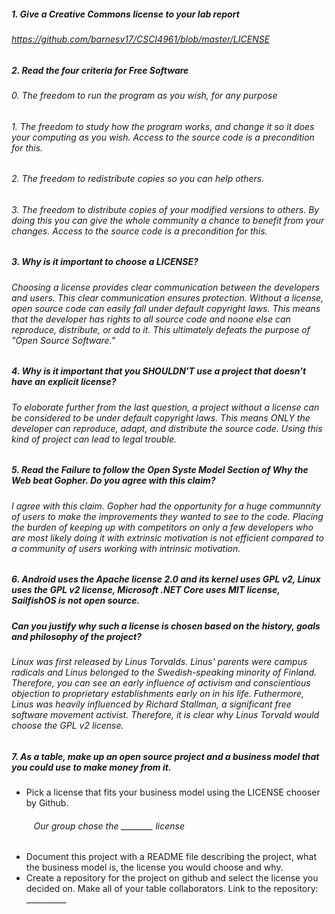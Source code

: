 ##### 1. Give a Creative Commons license to your lab report
###### https://github.com/barnesv17/CSCI4961/blob/master/LICENSE
##### 2. Read the four criteria for Free Software
###### 0. The freedom to run the program as you wish, for any purpose
###### 1. The freedom to study how the program works, and change it so it does your computing as you wish. Access to the source code is a precondition for this.
###### 2. The freedom to redistribute copies so you can help others.
###### 3. The freedom to distribute copies of your modified versions to others. By doing this you can give the whole community a chance to benefit from your changes. Access to the source code is a precondition for this.
##### 3. Why is it important to choose a LICENSE?
###### Choosing a license provides clear communication between the developers and users. This clear communication ensures protection. Without a license, open source code can easily fall under default copyright laws. This means that the developer has rights to all source code and noone else can reproduce, distribute, or add to it. This ultimately defeats the purpose of "Open Source Software."
##### 4. Why is it important that you SHOULDN'T use a project that doesn't have an explicit license?
###### To eloborate further from the last question, a project without a license can be considered to be under default copyright laws. This means ONLY the developer can reproduce, adapt, and distribute the source code. Using this kind of project can lead to legal trouble.
##### 5. Read the Failure to follow the Open Syste Model Section of Why the Web beat Gopher. Do you agree with this claim?
###### I agree with this claim. Gopher had the opportunity for a huge communnity of users to make the improvements they wanted to see to the code. Placing the burden of keeping up with competitors on only a few developers who are most likely doing it with extrinsic motivation is not efficient compared to a community of users working with intrinsic motivation.
##### 6. Android uses the Apache license 2.0 and its kernel uses GPL v2, Linux uses the GPL v2 license, Microsoft .NET Core uses MIT license, SailfishOS is not open source.
##### Can you justify why such a license is chosen based on the history, goals and philosophy of the project?
###### Linux was first released by Linus Torvalds. Linus' parents were campus radicals and Linus belonged to the Swedish-speaking minority of Finland. Therefore, you can see an early influence of activism and conscientious objection to proprietary establishments early on in his life. Futhermore, Linus was heavily influenced by Richard Stallman, a significant free software movement activist. Therefore, it is clear why Linus Torvald would choose the GPL v2 license.
##### 7. As a table, make up an open source project and a business model that you could use to make money from it.
* Pick a license that fits your business model using the LICENSE chooser by Github.
###### &nbsp;&nbsp;&nbsp;&nbsp;&nbsp;&nbsp;&nbsp;&nbsp; Our group chose the ________ license
* Document this project with a README file describing the project, what the business model is, the license you would choose and why.
* Create a repository for the project on github and select the license you decided on. Make all of your table collaborators. Link to the repository: __________
